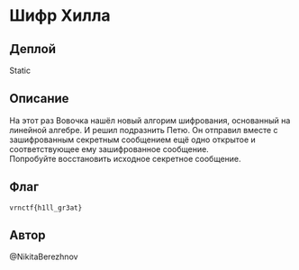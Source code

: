 # Шифр Хилла

## Деплой

Static

## Описание

На этот раз Вовочка нашёл новый алгорим шифрования, основанный на линейной алгебре.
И решил подразнить Петю. Он отправил вместе с зашифрованным секретным сообщением ещё одно открытое и соответствующее ему зашифрованное сообщение.  
Попробуйте восстановить исходное секретное сообщение.
## Флаг
`vrnctf{h1ll_gr3at}`

## Автор
@NikitaBerezhnov
